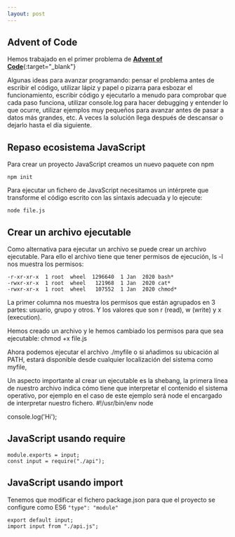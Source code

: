```yaml
---
layout: post
---
```


## Advent of Code
Hemos trabajado en el primer problema de [**Advent of Code**](https://adventofcode.com/){:target="_blank"}

Algunas ideas para avanzar programando: pensar el problema antes de escribir el código, utilizar lápiz y papel o pizarra para esbozar el funcionamiento, escribir código y ejecutarlo a menudo para comprobar que cada paso funciona, utilizar console.log para hacer debugging y entender lo que ocurre, utilizar ejemplos muy pequeños para avanzar antes de pasar a datos más grandes, etc. A veces la solución llega después de descansar o dejarlo hasta el día siguiente.

## Repaso ecosistema JavaScript
Para crear un proyecto JavaScript creamos un nuevo paquete con npm

`npm init`

Para ejecutar un fichero de JavaScript necesitamos un intérprete que transforme el código escrito con las sintaxis adecuada y lo ejecute:

`node file.js`

## Crear un archivo ejecutable
Como alternativa para ejecutar un archivo se puede crear un archivo ejecutable. Para ello el archivo tiene que tener permisos de ejecución, ls -l nos muestra los permisos:

```
-r-xr-xr-x  1 root  wheel  1296640  1 Jan  2020 bash*
-rwxr-xr-x  1 root  wheel   121968  1 Jan  2020 cat*
-rwxr-xr-x  1 root  wheel   107552  1 Jan  2020 chmod*
```

La primer columna nos muestra los permisos que están agrupados en 3 partes: usuario, grupo y otros. Y los valores que son r (read), w (write) y x (execution).

Hemos creado un archivo y le hemos cambiado los permisos para que sea ejecutable: chmod +x file.js

Ahora podemos ejecutar el archivo ./myfile o si añadimos su ubicación al PATH, estará disponible desde cualquier localización del sistema como myfile,

Un aspecto importante al crear un ejecutable es la shebang, la primera línea de nuestro archivo indica cómo tiene que interpretar el contenido el sistema operativo, por ejemplo en el caso de este ejemplo será node el encargado de interpretar nuestro fichero.
#!/usr/bin/env node

console.log('Hi');

## JavaScript usando require
```
module.exports = input;
const input = require("./api");
```

## JavaScript usando import
Tenemos que modificar el fichero package.json para que el proyecto se configure como ES6 
`"type": "module"`

```
export default input;
import input from "./api.js";
```
